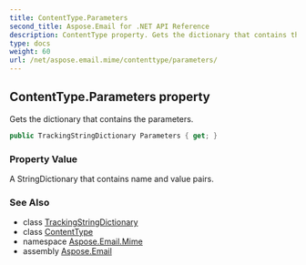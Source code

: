 ```yaml
---
title: ContentType.Parameters
second_title: Aspose.Email for .NET API Reference
description: ContentType property. Gets the dictionary that contains the parameters
type: docs
weight: 60
url: /net/aspose.email.mime/contenttype/parameters/
---
```

## ContentType.Parameters property

Gets the dictionary that contains the parameters.

```csharp
public TrackingStringDictionary Parameters { get; }
```

### Property Value

A StringDictionary that contains name and value pairs.

### See Also

* class [TrackingStringDictionary](../../trackingstringdictionary/)
* class [ContentType](../)
* namespace [Aspose.Email.Mime](../../contenttype/)
* assembly [Aspose.Email](../../../)


